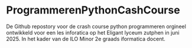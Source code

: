 # ProgrammerenPythonCashCourse

De Github repostory voor de crash course python programmeren orgineel ontwikkeld voor een les inforatica op het Eligant lyceum zutphen in juni 2025. In het kader van de ILO Minor 2e graads iformatica docent.
